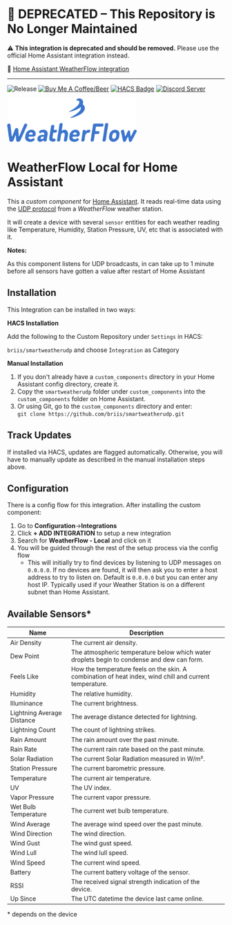 # 🚨 DEPRECATED – This Repository is No Longer Maintained

⚠️ **This integration is deprecated and should be removed.** Please use the official Home Assistant integration instead.

🔗 [Home Assistant WeatherFlow integration](https://www.home-assistant.io/integrations/weatherflow)

---

![Release](https://img.shields.io/github/v/release/briis/smartweatherudp?style=for-the-badge)
[![Buy Me A Coffee/Beer](https://img.shields.io/badge/Buy_Me_A_☕/🍺-F16061?style=for-the-badge&logo=ko-fi&logoColor=white&labelColor=grey)](https://ko-fi.com/natekspencer)
[![HACS Badge](https://img.shields.io/badge/HACS-Custom-orange.svg?style=for-the-badge)](https://github.com/hacs/integration)
[![Discord Server](https://img.shields.io/discord/918948431714738257?style=for-the-badge)](https://discord.gg/rWzPjQegRy)

![WeatherFlow Logo](logo.png)

# WeatherFlow Local for Home Assistant

This a _custom component_ for [Home Assistant](https://www.home-assistant.io/). It reads real-time data using the [UDP protocol](https://weatherflow.github.io/Tempest/api/udp/v171/) from a _WeatherFlow_ weather station.

It will create a device with several `sensor` entities for each weather reading like Temperature, Humidity, Station Pressure, UV, etc that is associated with it.

**Notes:**

As this component listens for UDP broadcasts, in can take up to 1 minute before all sensors have gotten a value after restart of Home Assistant

## Installation

This Integration can be installed in two ways:

**HACS Installation**

Add the following to the Custom Repository under `Settings` in HACS:

`briis/smartweatherudp` and choose `Ìntegration` as Category

**Manual Installation**

1. If you don't already have a `custom_components` directory in your Home Assistant config directory, create it.
2. Copy the `smartweatherudp` folder under `custom_components` into the `custom_components` folder on Home Assistant.
3. Or using Git, go to the `custom_components` directory and enter:<br/>`git clone https://github.com/briis/smartweatherudp.git`

## Track Updates

If installed via HACS, updates are flagged automatically. Otherwise, you will have to manually update as described in the manual installation steps above.

## Configuration

There is a config flow for this integration. After installing the custom component:

1. Go to **Configuration**->**Integrations**
2. Click **+ ADD INTEGRATION** to setup a new integration
3. Search for **WeatherFlow - Local** and click on it
4. You will be guided through the rest of the setup process via the config flow
   - This will initially try to find devices by listening to UDP messages on `0.0.0.0`. If no devices are found, it will then ask you to enter a host address to try to listen on. Default is `0.0.0.0` but you can enter any host IP. Typically used if your Weather Station is on a different subnet than Home Assistant.

## Available Sensors\*

| Name                       | Description                                                                                             |
| -------------------------- | ------------------------------------------------------------------------------------------------------- |
| Air Density                | The current air density.                                                                                |
| Dew Point                  | The atmospheric temperature below which water droplets begin to condense and dew can form.              |
| Feels Like                 | How the temperature feels on the skin. A combination of heat index, wind chill and current temperature. |
| Humidity                   | The relative humidity.                                                                                  |
| Illuminance                | The current brightness.                                                                                 |
| Lightning Average Distance | The average distance detected for lightning.                                                            |
| Lightning Count            | The count of lightning strikes.                                                                         |
| Rain Amount                | The rain amount over the past minute.                                                                   |
| Rain Rate                  | The current rain rate based on the past minute.                                                         |
| Solar Radiation            | The current Solar Radiation measured in W/m².                                                           |
| Station Pressure           | The current barometric pressure.                                                                        |
| Temperature                | The current air temperature.                                                                            |
| UV                         | The UV index.                                                                                           |
| Vapor Pressure             | The current vapor pressure.                                                                             |
| Wet Bulb Temperature       | The current wet bulb temperature.                                                                       |
| Wind Average               | The average wind speed over the past minute.                                                            |
| Wind Direction             | The wind direction.                                                                                     |
| Wind Gust                  | The wind gust speed.                                                                                    |
| Wind Lull                  | The wind lull speed.                                                                                    |
| Wind Speed                 | The current wind speed.                                                                                 |
| Battery                    | The current battery voltage of the sensor.                                                              |
| RSSI                       | The received signal strength indication of the device.                                                  |
| Up Since                   | The UTC datetime the device last came online.                                                           |

\* depends on the device
